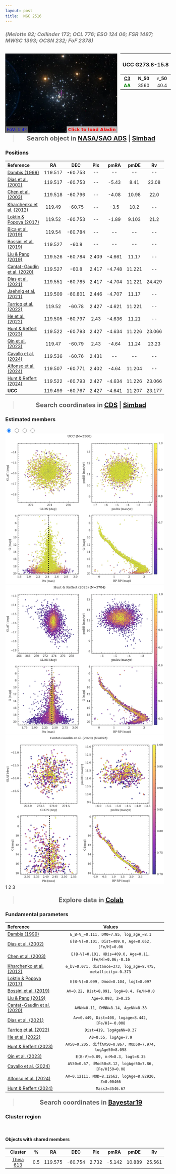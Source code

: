 ```yaml
---
layout: post
title:  NGC 2516
---
```

<h3><span style="color: #808080;"><i>(Melotte 82; Collinder 172; OCL 776; ESO 124 06; FSR 1487; MWSC 1393; OCSN 232; FoF 2378)</i></span></h3><div style="display: flex; justify-content: space-between; width:720px;height:250px">
<div style="text-align: center;">

<!-- Static image + data attributes for FOV and target -->
<img id="aladin_img"
     data-umami-event="aladin_load"
     src="https://raw.githubusercontent.com/ucc23/Q4N/main/plots/ngc2516_aladin.webp"
     alt="Click to load Aladin Lite" 
     style="width:355px;height:250px; cursor: pointer;"
     data-fov="1.347" 
     data-target="119.499 -60.767"/>
<!-- Div to contain Aladin Lite viewer -->
<div id="aladin-lite-div" style="width:355px;height:250px;display:none;"></div>
<!-- Aladin Lite script (will be loaded after the image is clicked) -->
<script src="{{ site.baseurl }}/scripts/aladin_load.js"></script>

</div>
<!-- Left block -->

<table style="width:355px;height:250px;">
  <!-- Row 1 (title) -->
  <tr>
    <td colspan="5"><h3>UCC G273.8-15.8</h3></td>
  </tr>
  <!-- Row 2 -->
  <tr>
    <th style="text-align: center;"><a href="https://ucc.ar/faq#what-is-the-c3-parameter" title="Combined class">C3</a></th>
    <th style="text-align: center;"><div title="Stars with membership probability >50%">N_50</div></th>
    <th style="text-align: center;"><div title="Radius that contains half the members [arcmin]">r_50</div></th>
  </tr>
  <!-- Row 3 -->
  <tr>
    <td style="text-align: center;"><span style="color: green; font-weight: bold;">A</span><span style="color: green; font-weight: bold;">A</span></td>
    <td style="text-align: center;">3560</td>
    <td style="text-align: center;">40.4</td>
  </tr>
</table>
</div>

> <p style="text-align:center; font-weight: bold; font-size:20px">Search object in <a data-umami-event="nasa_search" href="https://ui.adsabs.harvard.edu/search/q=%20collection%3Aastronomy%20body%3A%22NGC%202516%22&sort=date%20desc%2C%20bibcode%20desc&p_=0" target="_blank">NASA/SAO ADS</a> | <a data-umami-event="simbad_search" href="https://simbad.cds.unistra.fr/simbad/sim-id-refs?Ident=ngc2516" target="_blank">Simbad</a></p>


### Positions

| Reference    | RA    | DEC   | Plx  | pmRA  | pmDE   |  Rv  |
| :---         | :---: | :---: | :---: | :---: | :---: | :---: |
|[Dambis (1999)](https://ui.adsabs.harvard.edu/abs/1999AstL...25....7D) | 119.517 | -60.753 | -- | -- | -- | -- |
|[Dias et al. (2002)](https://ui.adsabs.harvard.edu/abs/2002A%26A...389..871D) | 119.517 | -60.753 | -- | -5.43 | 8.41 | 23.08 |
|[Chen et al. (2003)](https://ui.adsabs.harvard.edu/abs/2003AJ....125.1397C) | 119.518 | -60.796 | -- | -4.08 | 10.98 | 22.0 |
|[Kharchenko et al. (2012)](https://ui.adsabs.harvard.edu/abs/2012A%26A...543A.156K) | 119.49 | -60.75 | -- | -3.5 | 10.2 | -- |
|[Loktin & Popova (2017)](https://ui.adsabs.harvard.edu/abs/2017AstBu..72..257L) | 119.52 | -60.753 | -- | -1.89 | 9.103 | 21.2 |
|[Bica et al. (2019)](https://ui.adsabs.harvard.edu/abs/2019AJ....157...12B) | 119.54 | -60.784 | -- | -- | -- | -- |
|[Bossini et al. (2019)](https://ui.adsabs.harvard.edu/abs/2019A%26A...623A.108B) | 119.527 | -60.8 | -- | -- | -- | -- |
|[Liu & Pang (2019)](https://ui.adsabs.harvard.edu/abs/2019ApJS..245...32L) | 119.526 | -60.784 | 2.409 | -4.661 | 11.17 | -- |
|[Cantat-Gaudin et al. (2020)](https://ui.adsabs.harvard.edu/abs/2020A%26A...640A...1C) | 119.527 | -60.8 | 2.417 | -4.748 | 11.221 | -- |
|[Dias et al. (2021)](https://ui.adsabs.harvard.edu/abs/2021MNRAS.504..356D) | 119.551 | -60.785 | 2.417 | -4.704 | 11.221 | 24.429 |
|[Jaehnig et al. (2021)](https://ui.adsabs.harvard.edu/abs/2021ApJ...923..129J) | 119.509 | -60.801 | 2.446 | -4.707 | 11.17 | -- |
|[Tarricq et al. (2022)](https://ui.adsabs.harvard.edu/abs/2022A%26A...659A..59T) | 119.52 | -60.78 | 2.427 | -4.621 | 11.221 | -- |
|[He et al. (2022)](https://ui.adsabs.harvard.edu/abs/2022ApJS..262....7H) | 119.505 | -60.797 | 2.43 | -4.636 | 11.21 | -- |
|[Hunt & Reffert (2023)](https://ui.adsabs.harvard.edu/abs/2023A%26A...673A.114H) | 119.522 | -60.793 | 2.427 | -4.634 | 11.226 | 23.066 |
|[Qin et al. (2023)](https://ui.adsabs.harvard.edu/abs/2023ApJS..265...12Q) | 119.47 | -60.79 | 2.43 | -4.64 | 11.24 | 23.23 |
|[Cavallo et al. (2024)](https://ui.adsabs.harvard.edu/abs/2024AJ....167...12C) | 119.536 | -60.76 | 2.431 | -- | -- | -- |
|[Alfonso et al. (2024)](https://ui.adsabs.harvard.edu/abs/2024A%26A...689A..18A) | 119.507 | -60.771 | 2.402 | -4.64 | 11.204 | -- |
|[Hunt & Reffert (2024)](https://ui.adsabs.harvard.edu/abs/2024A%26A...686A..42H) | 119.522 | -60.793 | 2.427 | -4.634 | 11.226 | 23.066 |
| **UCC** |119.499 | -60.767 | 2.427 | -4.641 | 11.207 | 23.177 |

> <p style="text-align:center; font-weight: bold; font-size:20px">Search coordinates in <a data-umami-event="cds_coord_search" href="https://cdsportal.u-strasbg.fr/?target=119.499,-60.767" target="_blank">CDS</a> | <a data-umami-event="simbad_coord_search" href="https://simbad.cds.unistra.fr/mobile/object_list.html?coord=119.499%20-60.767&output=json&radius=5&userEntry=ngc2516" target="_blank">Simbad</a></p>

### Estimated members

<div class="carousel">
<input type="radio" name="radio-btn" id="slide1" checked>
<input type="radio" name="radio-btn" id="slide1">
<input type="radio" name="radio-btn" id="slide2">
<input type="radio" name="radio-btn" id="slide3">
<div class="slides">
<div class="slide">
<a href="https://raw.githubusercontent.com/ucc23/Q4N/main/plots/UCC/ngc2516.webp" target="_blank">
<img src="https://raw.githubusercontent.com/ucc23/Q4N/main/plots/UCC/ngc2516.webp" alt="NGC 2516 UCC">
</a>
</div>
<div class="slide">
<a href="https://raw.githubusercontent.com/ucc23/Q4N/main/plots/HUNT23/ngc2516.webp" target="_blank">
<img src="https://raw.githubusercontent.com/ucc23/Q4N/main/plots/HUNT23/ngc2516.webp" alt="NGC 2516 HUNT23">
</a>
</div>
<div class="slide">
<a href="https://raw.githubusercontent.com/ucc23/Q4N/main/plots/CANTAT20/ngc2516.webp" target="_blank">
<img src="https://raw.githubusercontent.com/ucc23/Q4N/main/plots/CANTAT20/ngc2516.webp" alt="NGC 2516 CANTAT20">
</a>
</div>
</div>
<div class="indicators">
<label for="slide1">1</label>
<label for="slide2">2</label>
<label for="slide3">3</label>
</div>
</div>


> <p style="text-align:center; font-weight: bold; font-size:20px">Explore data in <a data-umami-event="colab" href="https://colab.research.google.com/github/ucc23/ucc/blob/main/assets/notebook.ipynb" target="_blank">Colab</a></p>


### Fundamental parameters

| Reference |  Values |
| :---      |  :---:  |
| [Dambis (1999)](https://ui.adsabs.harvard.edu/abs/1999AstL...25....7D) | `E_B-V_=0.111, DM0=7.85, log_age_=8.1` |
| [Dias et al. (2002)](https://ui.adsabs.harvard.edu/abs/2002A%26A...389..871D) | `E(B-V)=0.101, Dist=409.0, Age=8.052, [Fe/H]=0.06` |
| [Chen et al. (2003)](https://ui.adsabs.harvard.edu/abs/2003AJ....125.1397C) | `E(B-V)=0.101, HDis=409.0, Age=0.11, [Fe/H]=0.06;-0.16` |
| [Kharchenko et al. (2012)](https://ui.adsabs.harvard.edu/abs/2012A%26A...543A.156K) | `e_bv=0.071, distance=373, log_age=8.475, metallicity=-0.373` |
| [Loktin & Popova (2017)](https://ui.adsabs.harvard.edu/abs/2017AstBu..72..257L) | `E(B-V)=0.099, Dmod=8.104, logt=8.097` |
| [Bossini et al. (2019)](https://ui.adsabs.harvard.edu/abs/2019A%26A...623A.108B) | `AV=0.22, Dist=8.091, logA=8.4, Fe/H=0.0` |
| [Liu & Pang (2019)](https://ui.adsabs.harvard.edu/abs/2019ApJS..245...32L) | `Age=0.093, Z=0.25` |
| [Cantat-Gaudin et al. (2020)](https://ui.adsabs.harvard.edu/abs/2020A%26A...640A...1C) | `AVNN=0.11, DMNN=8.14, AgeNN=8.38` |
| [Dias et al. (2021)](https://ui.adsabs.harvard.edu/abs/2021MNRAS.504..356D) | `Av=0.449, Dist=408, logage=8.442, [Fe/H]=-0.008` |
| [Tarricq et al. (2022)](https://ui.adsabs.harvard.edu/abs/2022A%26A...659A..59T) | `Dist=419, logAgeNN=8.37` |
| [He et al. (2022)](https://ui.adsabs.harvard.edu/abs/2022ApJS..262....7H) | `A0=0.55, logAge=7.9` |
| [Hunt & Reffert (2023)](https://ui.adsabs.harvard.edu/abs/2023A%26A...673A.114H) | `AV50=0.205, diffAV50=0.867, MOD50=7.974, logAge50=8.098` |
| [Qin et al. (2023)](https://ui.adsabs.harvard.edu/abs/2023ApJS..265...12Q) | `E(B-V)=0.09, m-M=8.3, logt=8.35` |
| [Cavallo et al. (2024)](https://ui.adsabs.harvard.edu/abs/2024AJ....167...12C) | `AV50=0.67, dMod50=8.12, logAge50=7.86, [Fe/H]50=0.08` |
| [Alfonso et al. (2024)](https://ui.adsabs.harvard.edu/abs/2024A%26A...689A..18A) | `AV=0.12111, MOD=8.12662, logAge=8.82920, Z=0.00466` |
| [Hunt & Reffert (2024)](https://ui.adsabs.harvard.edu/abs/2024A%26A...686A..42H) | `MassJ=3546.67` |

> <p style="text-align:center; font-weight: bold; font-size:20px">Search coordinates in <a data-umami-event="bayestar" href="http://argonaut.skymaps.info/query?lon=273.842%20&lat=-15.872&coordsys=gal&mapname=bayestar2019" target="_blank">Bayestar19</a></p>


### Cluster region

<html lang="en">
  <body>
    <center>
    <div id="plot-params"
         data-oc-name="ngc2516"
         data-ra-center="119.53"
         data-dec-center="-60.8"
         data-rad-deg="40.4"
         data-plx="2.427">
    </div>
    <div id="plot-container">
        <div id="plot"></div>
    </div>
    <script defer type="module" src="{{ site.baseurl }}/scripts/radec_scatter.js"></script>
    </center>
  </body>
</html>
<br>


#### Objects with shared members

| Cluster | <span title="Percentage of members that this OC shares with the ones listed">%</span>   | RA   | DEC   | Plx   | pmRA  | pmDE  | Rv    |
| :---:   | :-: |:---: | :---: | :---: | :---: | :---: | :---: |
|[Theia 613](/_clusters/theia613/)| 0.5 | 119.575 | -60.754 | 2.732 | -5.142 | 10.889 | 25.561 |